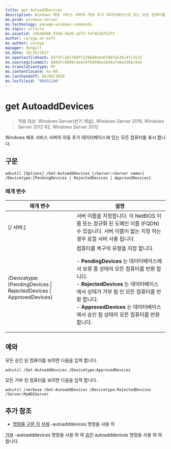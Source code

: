 ```yaml
---
title: get AutoaddDevices
description: Windows 배포 서비스 서버의 자동 추가 데이터베이스에 있는 모든 컴퓨터를 표시 하는 get AutoaddDevices에 대 한 Windows 명령 항목입니다.
ms.prod: windows-server
ms.technology: manage-windows-commands
ms.topic: article
ms.assetid: 24b4b688-55b0-4bd9-a2f5-7ef4b3dfe2f2
author: coreyp-at-msft
ms.author: coreyp
manager: dongill
ms.date: 10/16/2017
ms.openlocfilehash: b373fca81769ff1296d0e9a0788fe536c4fc3132
ms.sourcegitcommit: b00d7c8968c4adc8f699dbee694afe6ed36bc9de
ms.translationtype: MT
ms.contentlocale: ko-KR
ms.lasthandoff: 04/08/2020
ms.locfileid: "80831186"
---
```

# <a name="get-autoadddevices"></a>get AutoaddDevices

>적용 대상: Windows Server(반기 채널), Windows Server 2016, Windows Server 2012 R2, Windows Server 2012

Windows 배포 서비스 서버의 자동 추가 데이터베이스에 있는 모든 컴퓨터를 표시 합니다.

## <a name="syntax"></a>구문
```
wdsutil [Options] /Get-AutoaddDevices [/Server:<Server name>] /Devicetype:{PendingDevices | RejectedDevices | ApprovedDevices}
```
### <a name="parameters"></a>매개 변수
|매개 변수|설명|
|-------|--------|
|[/ 서버:<Server name>]|서버 이름을 지정합니다. 이 NetBIOS 이름 또는 정규화 된 도메인 이름 (FQDN) 수 있습니다. 서버 이름이 없는 지정 하는 경우 로컬 서버 사용 됩니다.|
|/Devicetype: {PendingDevices &#124; RejectedDevices &#124; ApprovedDevices}|컴퓨터를 복구의 유형을 지정 합니다.<p>-   **PendingDevices** 는 데이터베이스에서 보류 중 상태의 모든 컴퓨터를 반환 합니다.<br />-   **RejectedDevices** 는 데이터베이스에서 상태가 거부 됨 인 모든 컴퓨터를 반환 합니다.<br />-   **ApprovedDevices** 는 데이터베이스에서 승인 됨 상태의 모든 컴퓨터를 반환 합니다.|
## <a name="examples"></a><a name=BKMK_examples></a>예와
모든 승인 된 컴퓨터를 보려면 다음을 입력 합니다.
```
wdsutil /Get-AutoaddDevices /Devicetype:ApprovedDevices
```
모든 거부 된 컴퓨터를 보려면 다음을 입력 합니다.
```
wdsutil /verbose /Get-AutoaddDevices /Devicetype:RejectedDevices /Server:MyWDSServer
```
## <a name="additional-references"></a>추가 참조
- [명령줄 구문 키](command-line-syntax-key.md) [삭제](using-the-delete-autoadddevices-command.md) -autoadddevices 명령을 사용 하

[거부](using-the-reject-autoadddevices-command.md) -autoadddevices 명령을 사용 하 여
[승인](using-the-approve-autoadddevices-command.md) autoadddevices 명령을 사용 하 여 합니다.
